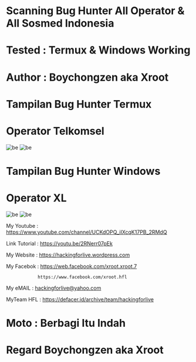 # Scanning Bug Hunter All Operator & All Sosmed Indonesia

# Tested : Termux & Windows Working

# Author : Boychongzen aka Xroot

# Tampilan Bug Hunter Termux
# Operator Telkomsel
![be](https://raw.githubusercontent.com/boychongzen18/BugHunter/master/termux.jpg)
![be](https://raw.githubusercontent.com/boychongzen18/BugHunter/master/termux1.jpg)
# Tampilan Bug Hunter Windows
# Operator XL
![be](https://raw.githubusercontent.com/boychongzen18/bughunter/master/bughunter.jpg)
![be](https://raw.githubusercontent.com/boychongzen18/bughunter/master/bughunter1.jpg)


My Youtube    : https://www.youtube.com/channel/UCKdOPQ_iIXcqK17PB_2RMdQ

Link Tutorial : https://youtu.be/2RNerr07pEk

My Website    : https://hackingforlive.wordpress.com

My Facebok    : https://web.facebook.com/xroot.xroot.7

                https://www.facebook.com/xroot.hfl

My eMAIL      : hackingforlive@yahoo.com

MyTeam HFL    : https://defacer.id/archive/team/hackingforlive

# Moto : Berbagi Itu Indah

# Regard Boychongzen aka Xroot
